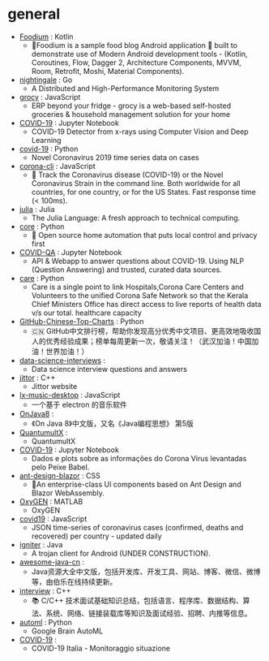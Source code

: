 # general
- [Foodium](https://github.com/PatilShreyas/Foodium) : Kotlin
  - 🍲Foodium is a sample food blog Android application 📱 built to demonstrate use of Modern Android development tools - (Kotlin, Coroutines, Flow, Dagger 2, Architecture Components, MVVM, Room, Retrofit, Moshi, Material Components).
- [nightingale](https://github.com/didi/nightingale) : Go
  - A Distributed and High-Performance Monitoring System
- [grocy](https://github.com/grocy/grocy) : JavaScript
  - ERP beyond your fridge - grocy is a web-based self-hosted groceries & household management solution for your home
- [COVID-19](https://github.com/elcronos/COVID-19) : Jupyter Notebook
  - COVID-19 Detector from x-rays using Computer Vision and Deep Learning
- [covid-19](https://github.com/datasets/covid-19) : Python
  - Novel Coronavirus 2019 time series data on cases
- [corona-cli](https://github.com/ahmadawais/corona-cli) : JavaScript
  - 🦠 Track the Coronavirus disease (COVID-19) or the Novel Coronavirus Strain in the command line. Both worldwide for all countries, for one country, or for the US States. Fast response time (< 100ms).
- [julia](https://github.com/JuliaLang/julia) : Julia
  - The Julia Language: A fresh approach to technical computing.
- [core](https://github.com/home-assistant/core) : Python
  - 🏡 Open source home automation that puts local control and privacy first
- [COVID-QA](https://github.com/deepset-ai/COVID-QA) : Jupyter Notebook
  - API & Webapp to answer questions about COVID-19. Using NLP (Question Answering) and trusted, curated data sources.
- [care](https://github.com/coronasafe/care) : Python
  - Care is a single point to link Hospitals,Corona Care Centers and Volunteers to the unified Corona Safe Network so that the Kerala Chief Ministers Office has direct access to live reports of health data v/s our total. healthcare capacity
- [GitHub-Chinese-Top-Charts](https://github.com/kon9chunkit/GitHub-Chinese-Top-Charts) : Python
  - 🇨🇳 GitHub中文排行榜，帮助你发现高分优秀中文项目、更高效地吸收国人的优秀经验成果；榜单每周更新一次，敬请关注！（武汉加油！中国加油！世界加油！）
- [data-science-interviews](https://github.com/alexeygrigorev/data-science-interviews) : 
  - Data science interview questions and answers
- [jittor](https://github.com/Jittor/jittor) : C++
  - Jittor website
- [lx-music-desktop](https://github.com/lyswhut/lx-music-desktop) : JavaScript
  - 一个基于 electron 的音乐软件
- [OnJava8](https://github.com/LingCoder/OnJava8) : 
  - 《On Java 8》中文版，又名《Java编程思想》 第5版
- [QuantumultX](https://github.com/nzw9314/QuantumultX) : 
  - QuantumultX
- [COVID-19](https://github.com/peixebabel/COVID-19) : Jupyter Notebook
  - Dados e plots sobre as informações do Corona Virus levantadas pelo Peixe Babel.
- [ant-design-blazor](https://github.com/ElderJames/ant-design-blazor) : CSS
  - 🌈An enterprise-class UI components based on Ant Design and Blazor WebAssembly.
- [OxyGEN](https://github.com/ProtofyTeam/OxyGEN) : MATLAB
  - OxyGEN
- [covid19](https://github.com/pomber/covid19) : JavaScript
  - JSON time-series of coronavirus cases (confirmed, deaths and recovered) per country - updated daily
- [igniter](https://github.com/trojan-gfw/igniter) : Java
  - A trojan client for Android (UNDER CONSTRUCTION).
- [awesome-java-cn](https://github.com/jobbole/awesome-java-cn) : 
  - Java资源大全中文版，包括开发库、开发工具、网站、博客、微信、微博等，由伯乐在线持续更新。
- [interview](https://github.com/huihut/interview) : C++
  - 📚 C/C++ 技术面试基础知识总结，包括语言、程序库、数据结构、算法、系统、网络、链接装载库等知识及面试经验、招聘、内推等信息。
- [automl](https://github.com/google/automl) : Python
  - Google Brain AutoML
- [COVID-19](https://github.com/pcm-dpc/COVID-19) : 
  - COVID-19 Italia - Monitoraggio situazione
